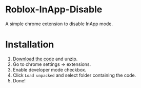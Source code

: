 # Roblox-InApp-Disable
A simple chrome extension to disable InApp mode.

# Installation
1. [Download the code](https://github.com/RobloxDevs/Roblox-InApp-Disable/archive/refs/heads/main.zip) and unzip.
2. Go to chrome settings => extensions.
3. Enable developer mode checkbox.
4. Click `Load unpacked` and select folder containing the code.
5. Done!
